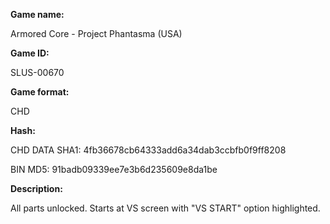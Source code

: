 **Game name:**

Armored Core - Project Phantasma (USA)

**Game ID:**

SLUS-00670

**Game format:**

CHD

**Hash:**

CHD DATA SHA1: 4fb36678cb64333add6a34dab3ccbfb0f9ff8208

BIN MD5: 91badb09339ee7e3b6d235609e8da1be

**Description:**

All parts unlocked. Starts at VS screen with "VS START" option highlighted.